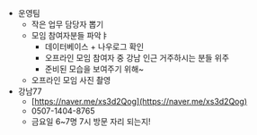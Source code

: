 - 운영팀
	- 작은 업무 담당자 뽑기
	- 모임 참여자분들 파악ㅑ
		- 데이터베이스 + 나우로그 확인
		- 오프라인 모임 참여자 중 강남 인근 거주하시는 분들 위주
		- 준비된 모습을 보여주기 위해~
	- 오프라인 모임 사진 촬영
- 강남77
	- [https://naver.me/xs3d2Qog](https://naver.me/xs3d2Qog)
	- 0507-1404-8765
	- 금요일 6~7명 7시 방문 자리 되는지!